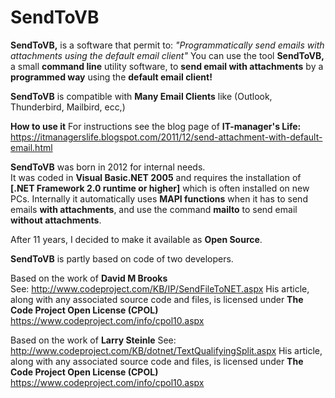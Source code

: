 # SendToVB

**SendToVB,** is a software that permit to:
*"Programmatically send emails with attachments using the default email client"*
You can use the tool **SendToVB,** a small **command line**  utility software, to  **send email with attachments** by a **programmed way** using the **default email client!**

**SendToVB** is compatible with **Many Email Clients** like (Outlook, Thunderbird, Mailbird, ecc,)

**How to use it**
For instructions see the blog page of **IT-manager's Life:**  https://itmanagerslife.blogspot.com/2011/12/send-attachment-with-default-email.html

**SendToVB** was born in 2012 for internal needs.  
It was coded in  **Visual Basic.NET 2005** and requires the installation of  **[.NET Framework 2.0 runtime or higher]**  which is often installed on new PCs. 
Internally it automatically uses  **MAPI functions**  when it has to send emails  **with attachments**, and use the command **mailto** to send email  **without attachments**.

After 11 years, I decided to make it available as **Open Source**. 

**SendToVB** is partly based on code of two developers.

Based on the work of **David M Brooks**   
See: http://www.codeproject.com/KB/IP/SendFileToNET.aspx
His article, along with any associated source code and files, is licensed under **The Code Project Open License (CPOL)** https://www.codeproject.com/info/cpol10.aspx

Based on the work of **Larry Steinle**
See: http://www.codeproject.com/KB/dotnet/TextQualifyingSplit.aspx
His article, along with any associated source code and files, is licensed under **The Code Project Open License (CPOL)** https://www.codeproject.com/info/cpol10.aspx
